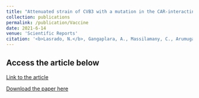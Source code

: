 ```yaml
---
title: "Attenuated strain of CVB3 with a mutation in the CAR-interacting region protects against both myocarditis and pancreatitis"
collection: publications
permalink: /publication/Vaccine
date: 2021-6-14
venue: 'Scientific Reports'
citation: '<b>Lasrado, N.</b>, Gangaplara, A., Massilamany, C., Arumugam, R., Shelbourn, A., Rasquinha, M., Basavalingappa, R., Delhon, G., Xiang, S-H., Pattnaik, A., Steffen, D., Reddy, J., 2021. Attenuated strain of CVB3 with a mutation in the CAR-interacting region protects against both myocarditis and pancreatitis. Sci Rep, 11, 12432 (2021).'
---
```


Access the article below
----
[Link to the article](https://www.nature.com/articles/s41598-021-90434-w)

[Download the paper here](http://ninaadlasrado.github.io/files/Vaccine.pdf)

